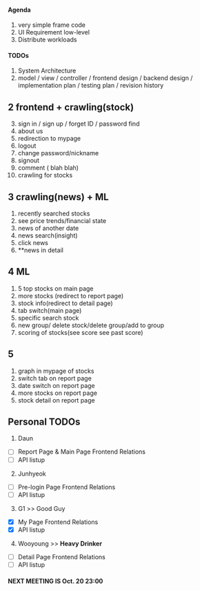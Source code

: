 #### Agenda
1. very simple frame code
2. UI Requirement low-level
3. Distribute workloads

#### TODOs
1. System Architecture
2. model / view / controller / frontend design / backend design / implementation plan / testing plan / revision history

## 2 frontend + crawling(stock)

3. sign in / sign up / forget ID / password find
4. about us
5. redirection to mypage
6. logout
7. change password/nickname
8. signout
9. comment ( blah blah)
10. crawling for stocks

## 3 crawling(news) + ML
1. recently searched stocks
2. see price trends/financial state
4. news of another date
5. news search(insight)
6. click news
6.  **news in detail


## 4 ML
1. 5 top stocks on main page
2. more stocks (redirect to report page)
3. stock info(redirect to detail page)
4. tab switch(main page)
5. specific search stock
6. new group/ delete stock/delete group/add to group
7. scoring of stocks(see score see past score)

## 5 
1. graph in mypage of stocks
2. switch tab on report page
3. date switch on report page
4. more stocks on report page
5. stock detail on report page



## Personal TODOs

1. Daun
- [ ] Report Page & Main Page Frontend Relations
- [ ] API listup

2. Junhyeok
- [ ] Pre-login Page Frontend Relations
- [ ] API listup

3. G1 >> Good Guy
- [X] My Page Frontend Relations
- [X] API listup

4. Wooyoung >> **Heavy Drinker**
- [ ] Detail Page Frontend Relations
- [ ] API listup

#### NEXT MEETING IS Oct. 20 23:00
